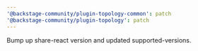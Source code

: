 ```yaml
---
'@backstage-community/plugin-topology-common': patch
'@backstage-community/plugin-topology': patch
---
```


Bump up share-react version and updated supported-versions.
